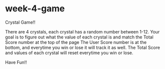 # week-4-game

Crystal Game!!

There are 4 crystals, each crystal has a random number between 1-12.
Your goal is to figure out what the value of each crystal is and match the Total Score number at the top of the page
The User Score number is at the bottom, and everytime you win or lose it will track it as well.
The Total Score and values of each crystal will reset everytime you win or lose.

Have Fun!!
